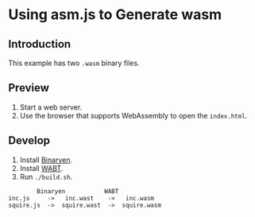 # Using asm.js to Generate wasm

## Introduction

This example has two `.wasm` binary files.

## Preview

1. Start a web server.
2. Use the browser that supports WebAssembly to open the `index.html`.

## Develop

1. Install [Binaryen](https://github.com/WebAssembly/binaryen).
1. Install [WABT](https://github.com/WebAssembly/wabt).
3. Run `./build.sh`.

```
        Binaryen           WABT
inc.js     ->   inc.wast    ->   inc.wasm
squire.js  ->  squire.wast  ->  squire.wasm
```
